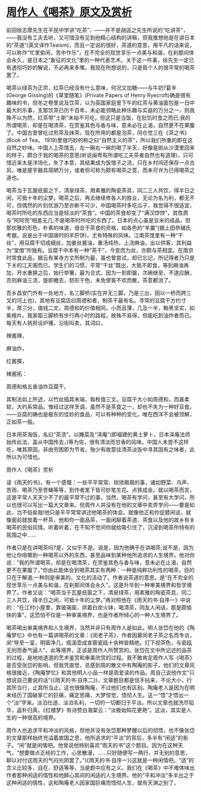 # [周作人《喝茶》原文及赏析](https://www.vrrw.net/wx/9074.html)

前回徐志摩先生在平民中学讲“吃茶”，——并不是胡适之先生所说的“吃讲茶”，——我没有工夫去听，又可惜没有见到他精心结构的讲稿，但我推想他是在讲日本的“茶道”(英文译作Teaism)，而且一定说的很好，茶道的意思，用平凡的话来说，可以称作“忙里偷闲，苦中作乐”，在不完全的现世享乐一点美与和谐，在刹那间体会永久，是日本之“象征的文化”里的一种代表艺术。关于这一件事，徐先生一定已有透彻巧妙的解说，不必再来多嘴，我现在所想说的，只是我个人的很平常的喝茶罢了。

喝茶以绿茶为正宗，红茶已经没有什么意味，何况又加糖——与牛奶?葛辛(George Gissing)的《草堂随笔》(Private Papers of Henry Ryecroft)确是很有趣味的书，但冬之卷里说及饮茶，以为英国家庭里下午的红茶与黄油面包是一日中最大的乐事，支那饮茶已历千百年，未必能领略此种乐趣与实益的万分之一，则我殊不以为然，红茶带“土斯”未始不可吃，但这只是当饭，在肚饥时食之而已;我的所谓喝茶，却是在喝清茶，在赏鉴其色与香与味，意未必在止渴，自然更不在果腹了。中国古昔曾吃过煎茶及抹茶，现在所用的都是泡茶，冈仓觉三在《茶之书》(Book of Tea， 1919)里很巧妙的称之曰“自然主义的茶”，所以我们所重的即在这自然之妙味。中国人上茶馆去，左一碗右一碗的喝了半天，好像是刚从沙漠里回来的样子，颇合于我的喝茶的意思(听说闽粤有所谓吃工夫茶者自然也有道理)，只可惜近来太是洋场化，失了本意，其结果成为饭馆子之流，只在乡村间还保存一点古风，唯是屋宇器具简陋万分，或者但可称为颇有喝茶之意，而未可许为已得喝茶之道也。



喝茶当于瓦屋纸窗之下，清泉绿茶，用素雅的陶瓷茶具，同二三人共饮，得半日之闲，可抵十年的尘梦。喝茶之后，再去继续修各人的胜业，无论为名为利，都无不可，但偶然的片刻优游乃至亦断不可少，中国喝茶时多吃瓜子，我觉得不很适宜，喝茶时所吃的东西应当是轻淡的“茶食”。中国的茶食却变了“满汉饽饽”，其性质与“阿阿兜”相差无几;不是喝茶时所吃的东西了。日本的点心虽是豆米的成品，但那优雅的形色，朴素的味道，很合于茶食的资格，如各色的“羊羹”(据上田恭辅氏考据，说是出于中国唐时的羊肝饼)，尤有特殊的风味。江南茶馆里有一种“干丝”，用豆腐干切成细丝，加姜丝酱油，重汤炖热，上浇麻油，出以供客，其利益为“堂倌”所独有。豆腐干中本有一种“茶干”，今变而为丝，亦颇与茶相宜。在南京时常食此品，据云有某寺方丈所制为最，虽也曾尝试，却已忘记，所记得者乃只是下关的江天阁而已。学生们的习惯，平常“干丝”既出，大抵不即食，等到麻油再加，开水重换之后，始行举箸，最为合式，因为一到即罄，次碗继至，不遑应酬，否则麻油三浇，旋即撤去，怒形于色，未免使客不欢而散，茶意都消了。

吾乡昌安门外有一处地方，名三脚桥(实在并无三脚，乃是三出，因以一桥而跨三叉的河上也)，其地有豆腐店曰周德和者，制茶干最有名。寻常的豆腐干方约寸半，厚三分，值钱二文，周德和的价值相同，小而且薄，几及一半，黝黑坚实，如紫檀片。我家距三脚桥有步行两小时的路程，故殊不易得，但能吃到油炸者而已。每天有人挑担设炉镬，沿街叫卖，其词曰，

辣酱辣，

麻油炸，

红酱搽，

辣酱拓：

周德和格五香油炸豆腐干。

其制法如上所述，以竹丝插其末端，每枚值三文。豆腐干大小如周德和，而甚柔软，大约系常品。惟经过这样烹调，虽然不是茶食之一，却也不失为一种好豆食。——豆腐的确也是极东的佳妙的食品，可以有种种的变化，唯在西洋不会被领解，正如茶一般。

日本用茶淘饭，名曰“茶渍”，以腌菜及“泽庵”(即福建的黄土萝卜，日本泽庵法师始传此法，盖从中国传去，)等为佐，很有清淡而甘香的风味。中国人未尝不这样吃，唯其原因，非由穷困即为节省，殆少有故意往清茶淡饭中寻其固有之味者，此所以为可惜也。

周作人《喝茶》赏析

读《雨天的书》，有一个感慨：一些平平常常、琐琐屑屑的事，诸如野菜、鸟声、苦雨、喝茶乃至苍蝇等等，到作者笔下皆可妙笔生花、点铁成金。就以喝茶而言，这是平常人天天少不了的最平常不过的事，当然，喝茶有学问，甚至有大学问，所以也很可以写出一篇大文章来。但周作人并没有在他的文章中卖弄学问——要是如此，岂不俗矣哉!他只是平平常常讲述他喝茶的体会。就像他正和你促膝闲谈，就像面前就放着一杯茶，他和你一面品茶，一面闲聊着茶道、茶食以及他的故乡有关喝茶的民俗风情。听着听着，在不知不觉间你就给吸引住了，沉浸到喝茶所特有的氛围之中……

作者只是在讲喝茶吗?是，又似乎不是。说是，因为他确乎在讲喝茶;说不是，因为他让你咀嚼到一种喝茶以外的东西，甚至品味到某种他所追求的人生境界。他对你说：“我的所谓喝茶，却是在喝清茶，在赏鉴其色与香与味，意未必在止渴，自然更不在果腹了。”你由此能体会到喝茶其实有两种：一种是纯粹功利性的喝茶，目的只在于解渴;一种则是审美的、文化的活动了。作者说茶道的意思，是“在不完全的现世享乐一点美与和谐，在刹那间体会永久”。这是升华到一种审美境界和哲学境界了。作者又说：“喝茶当于瓦屋纸窗之下，清泉绿茶，用素雅的陶瓷茶具，同二三人共饮，得半日之闲，可抵十年的尘梦。”再对照他在《雨天的书·自序一》中说的：“在江村小屋里，靠玻璃窗，烘着白炭火钵，喝清茶，同友人闲话，那是颇愉快的事”。这恐怕不仅是一种审美境界，也是作者所倾心的一种人生境界了。

喝茶喝出审美境界和人生境界，当然并非只有周作人是如此。明人张岱在他的《陶庵梦忆》中也有一篇讲喝茶的文章：《闵老子茶》，作者因慕闵老子茶之名而专访，闵“导至一室，明窗净几，瓶溪壶成宣窑瓷瓯十余种皆精绝。灯下视茶色，与瓷瓯无别而香气逼人”，此等境界，正该是周作人所赞赏的。张岱在文中所记述的品茶的过程，是地地道道的艺术鉴赏和审美欣赏的过程。我不敢肯定周作人写《喝茶》是否受张岱的影响，但我凭直觉，总感到周的散文中有陶庵的影子。他们的文章风格很接近，《陶庵梦忆》和其他明人小品一样是周爱读的作品。周自己说他作文“只想说自己要说的话”(《雨天的书·自序二》)，文章题目都是信手拈来，不论大小，行其所当行，止其所当止。这也很像陶庵，不过他们也有区别。陶庵老人是因为在明末经历了国破家亡的巨痛，痛定思痛，大梦惊觉，悟彻人生。这一“悟”才悟出一个“淡”字来。淡泊仕途、淡泊名利，一切的一切都归于平淡。所以文章也就洗尽铅华，返朴归真。《红楼梦》有诗赞白海棠云：“淡极始知花更艳”。这淡，其实是人生的一种很高的境界。

周作人也追求平和冲淡的风格，但他并没有张岱那种梦醒以后的彻悟，也不像张岱的文章那样始终充溢着故国之思，他所追求的“平淡”的背后，多半有“闲适”的影子。“闲”就是闲情吧。他曾说他特别喜欢“雨天的书”这个题目。因为在这种天气，“想要做点正经的工作，心思散漫，……只好随便写一两行，并无别的意思，聊以对付这雨天的气闷光阴罢了。”(《雨天的书·自序一》)这就是一种闲情吧。“适”的含义比较多，自在、舒适等等，当是题中应有之义。我们在《喝茶》中不难体味出作者那种闲适的情性和他醉心其间的闲适的人生境界。他的“平和冲淡”多半出之于这种闲适的情性，这和陶庵老人因家国巨痛而悟彻人生，就有天渊之别了。

